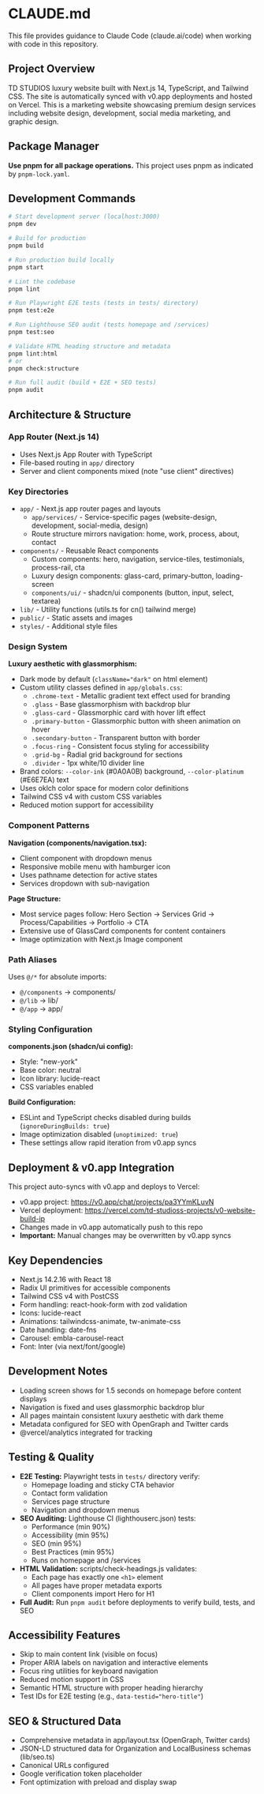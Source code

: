 # CLAUDE.md

This file provides guidance to Claude Code (claude.ai/code) when working with code in this repository.

## Project Overview

TD STUDIOS luxury website built with Next.js 14, TypeScript, and Tailwind CSS. The site is automatically synced with v0.app deployments and hosted on Vercel. This is a marketing website showcasing premium design services including website design, development, social media marketing, and graphic design.

## Package Manager

**Use pnpm for all package operations.** This project uses pnpm as indicated by `pnpm-lock.yaml`.

## Development Commands

```bash
# Start development server (localhost:3000)
pnpm dev

# Build for production
pnpm build

# Run production build locally
pnpm start

# Lint the codebase
pnpm lint

# Run Playwright E2E tests (tests in tests/ directory)
pnpm test:e2e

# Run Lighthouse SEO audit (tests homepage and /services)
pnpm test:seo

# Validate HTML heading structure and metadata
pnpm lint:html
# or
pnpm check:structure

# Run full audit (build + E2E + SEO tests)
pnpm audit
```

## Architecture & Structure

### App Router (Next.js 14)
- Uses Next.js App Router with TypeScript
- File-based routing in `app/` directory
- Server and client components mixed (note "use client" directives)

### Key Directories
- `app/` - Next.js app router pages and layouts
  - `app/services/` - Service-specific pages (website-design, development, social-media, design)
  - Route structure mirrors navigation: home, work, process, about, contact
- `components/` - Reusable React components
  - Custom components: hero, navigation, service-tiles, testimonials, process-rail, cta
  - Luxury design components: glass-card, primary-button, loading-screen
  - `components/ui/` - shadcn/ui components (button, input, select, textarea)
- `lib/` - Utility functions (utils.ts for cn() tailwind merge)
- `public/` - Static assets and images
- `styles/` - Additional style files

### Design System

**Luxury aesthetic with glassmorphism:**
- Dark mode by default (`className="dark"` on html element)
- Custom utility classes defined in `app/globals.css`:
  - `.chrome-text` - Metallic gradient text effect used for branding
  - `.glass` - Base glassmorphism with backdrop blur
  - `.glass-card` - Glassmorphic card with hover lift effect
  - `.primary-button` - Glassmorphic button with sheen animation on hover
  - `.secondary-button` - Transparent button with border
  - `.focus-ring` - Consistent focus styling for accessibility
  - `.grid-bg` - Radial grid background for sections
  - `.divider` - 1px white/10 divider line
- Brand colors: `--color-ink` (#0A0A0B) background, `--color-platinum` (#E6E7EA) text
- Uses oklch color space for modern color definitions
- Tailwind CSS v4 with custom CSS variables
- Reduced motion support for accessibility

### Component Patterns

**Navigation (components/navigation.tsx):**
- Client component with dropdown menus
- Responsive mobile menu with hamburger icon
- Uses pathname detection for active states
- Services dropdown with sub-navigation

**Page Structure:**
- Most service pages follow: Hero Section → Services Grid → Process/Capabilities → Portfolio → CTA
- Extensive use of GlassCard components for content containers
- Image optimization with Next.js Image component

### Path Aliases
Uses `@/*` for absolute imports:
- `@/components` → components/
- `@/lib` → lib/
- `@/app` → app/

### Styling Configuration

**components.json (shadcn/ui config):**
- Style: "new-york"
- Base color: neutral
- Icon library: lucide-react
- CSS variables enabled

**Build Configuration:**
- ESLint and TypeScript checks disabled during builds (`ignoreDuringBuilds: true`)
- Image optimization disabled (`unoptimized: true`)
- These settings allow rapid iteration from v0.app syncs

## Deployment & v0.app Integration

This project auto-syncs with v0.app and deploys to Vercel:
- v0.app project: https://v0.app/chat/projects/pa3YYmKLuvN
- Vercel deployment: https://vercel.com/td-studioss-projects/v0-website-build-ip
- Changes made in v0.app automatically push to this repo
- **Important:** Manual changes may be overwritten by v0.app syncs

## Key Dependencies

- Next.js 14.2.16 with React 18
- Radix UI primitives for accessible components
- Tailwind CSS v4 with PostCSS
- Form handling: react-hook-form with zod validation
- Icons: lucide-react
- Animations: tailwindcss-animate, tw-animate-css
- Date handling: date-fns
- Carousel: embla-carousel-react
- Font: Inter (via next/font/google)

## Development Notes

- Loading screen shows for 1.5 seconds on homepage before content displays
- Navigation is fixed and uses glassmorphic backdrop blur
- All pages maintain consistent luxury aesthetic with dark theme
- Metadata configured for SEO with OpenGraph and Twitter cards
- @vercel/analytics integrated for tracking

## Testing & Quality

- **E2E Testing:** Playwright tests in `tests/` directory verify:
  - Homepage loading and sticky CTA behavior
  - Contact form validation
  - Services page structure
  - Navigation and dropdown menus
- **SEO Auditing:** Lighthouse CI (lighthouserc.json) tests:
  - Performance (min 90%)
  - Accessibility (min 95%)
  - SEO (min 95%)
  - Best Practices (min 95%)
  - Runs on homepage and /services
- **HTML Validation:** scripts/check-headings.js validates:
  - Each page has exactly one `<h1>` element
  - All pages have proper metadata exports
  - Client components import Hero for H1
- **Full Audit:** Run `pnpm audit` before deployments to verify build, tests, and SEO

## Accessibility Features

- Skip to main content link (visible on focus)
- Proper ARIA labels on navigation and interactive elements
- Focus ring utilities for keyboard navigation
- Reduced motion support in CSS
- Semantic HTML structure with proper heading hierarchy
- Test IDs for E2E testing (e.g., `data-testid="hero-title"`)

## SEO & Structured Data

- Comprehensive metadata in app/layout.tsx (OpenGraph, Twitter cards)
- JSON-LD structured data for Organization and LocalBusiness schemas (lib/seo.ts)
- Canonical URLs configured
- Google verification token placeholder
- Font optimization with preload and display swap
